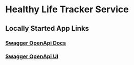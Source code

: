 # Healthy Life Tracker Service
## Locally Started App Links
### [Swagger OpenApi Docs](http://localhost:8080/v3/api-docs/)

### [Swagger OpenApi UI](http://localhost:8080/swagger-ui/index.html)